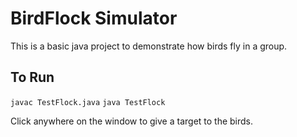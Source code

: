# BirdFlock Simulator

This is a basic java project to demonstrate how birds fly in a group.

## To Run

`javac TestFlock.java` 
`java TestFlock`

Click anywhere on the window to give a target to the birds.
